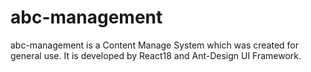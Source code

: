 # abc-management
abc-management is a Content Manage System which was created for general use. It is developed by React18 and Ant-Design UI Framework.
